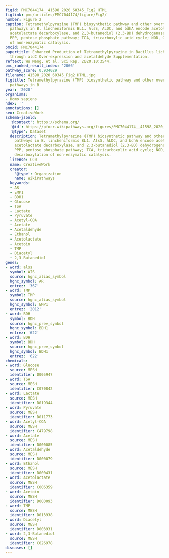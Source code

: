 ```yaml
---
figid: PMC7044174__41598_2020_60345_Fig2_HTML
figlink: pmc/articles/PMC7044174/figure/Fig2/
number: Figure 2
caption: Tetramethylpyrazine (TMP) biosynthetic pathway and other overflow metabolism
  pathways in B. lincheniformis BL1. AlsS, ALDC, and bdhA encode acetolactate synthase,
  acetolactate decarboxylase, and 2,3-butanediol (2,3-BD) dehydrogenase, respectively.
  PPP, pentose phosphate pathway; TCA, tricarboxylic acid cycle; NOD, Oxidative decarboxylation
  of non-enzymatic catalysis.
pmcid: PMC7044174
papertitle: Enhanced Production of Tetramethylpyrazine in Bacillus licheniformis BL1
  through aldC Over-expression and acetaldehyde Supplementation.
reftext: Wu Meng, et al. Sci Rep. 2020;10:3544.
pmc_ranked_result_index: '2066'
pathway_score: 0.934029
filename: 41598_2020_60345_Fig2_HTML.jpg
figtitle: Tetramethylpyrazine (TMP) biosynthetic pathway and other overflow metabolism
  pathways in B
year: '2020'
organisms:
- Homo sapiens
ndex: ''
annotations: []
seo: CreativeWork
schema-jsonld:
  '@context': https://schema.org/
  '@id': https://pfocr.wikipathways.org/figures/PMC7044174__41598_2020_60345_Fig2_HTML.html
  '@type': Dataset
  description: Tetramethylpyrazine (TMP) biosynthetic pathway and other overflow metabolism
    pathways in B. lincheniformis BL1. AlsS, ALDC, and bdhA encode acetolactate synthase,
    acetolactate decarboxylase, and 2,3-butanediol (2,3-BD) dehydrogenase, respectively.
    PPP, pentose phosphate pathway; TCA, tricarboxylic acid cycle; NOD, Oxidative
    decarboxylation of non-enzymatic catalysis.
  license: CC0
  name: CreativeWork
  creator:
    '@type': Organization
    name: WikiPathways
  keywords:
  - AR
  - EMP1
  - BDH1
  - Glucose
  - TSA
  - Lactate
  - Pyruvate
  - Acetyl-COA
  - Acetate
  - Acetaldehyde
  - Ethanol
  - Acetolactate
  - Acetoin
  - TMP
  - Diacetyl
  - 2,3-Butanediol
genes:
- word: alss
  symbol: AIS
  source: hgnc_alias_symbol
  hgnc_symbol: AR
  entrez: '367'
- word: TMP
  symbol: TMP
  source: hgnc_alias_symbol
  hgnc_symbol: EMP1
  entrez: '2012'
- word: BDH
  symbol: BDH
  source: hgnc_prev_symbol
  hgnc_symbol: BDH1
  entrez: '622'
- word: BDH
  symbol: BDH
  source: hgnc_prev_symbol
  hgnc_symbol: BDH1
  entrez: '622'
chemicals:
- word: Glucose
  source: MESH
  identifier: D005947
- word: TSA
  source: MESH
  identifier: C070842
- word: Lactate
  source: MESH
  identifier: D019344
- word: Pyruvate
  source: MESH
  identifier: D011773
- word: Acetyl-COA
  source: MESH
  identifier: C479798
- word: Acetate
  source: MESH
  identifier: D000085
- word: Acetaldehyde
  source: MESH
  identifier: D000079
- word: Ethanol
  source: MESH
  identifier: D000431
- word: Acetolactate
  source: MESH
  identifier: C006359
- word: Acetoin
  source: MESH
  identifier: D000093
- word: TMP
  source: MESH
  identifier: D013938
- word: Diacetyl
  source: MESH
  identifier: D003931
- word: 2,3-Butanediol
  source: MESH
  identifier: C026978
diseases: []
---
```

